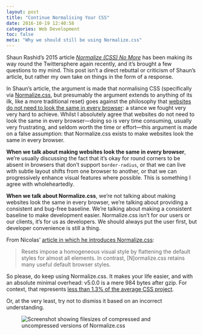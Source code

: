 ```yaml
---
layout: post
title: "Continue Normalising Your CSS"
date: 2016-10-19 12:40:58
categories: Web Development
toc: false
meta: "Why we should still be using Normalize.css"
---
```


Shaun Rashid’s 2015 article [<cite>Normalize (CSS) No
More</cite>](http://shaunrashid.com/2015/09/15/normalize-css-no-more/) has been
making its way round the Twittersphere again recently, and it’s brought a few
questions to my mind. This post isn’t a direct rebuttal or criticism of Shaun’s
article, but rather my own take on things in the form of a response.

In Shaun’s article, the argument is made that normalising CSS (specifically via
[Normalize.css](http://necolas.github.io/normalize.css/), but presumably the
argument extends to anything of its ilk, like a more traditional reset) goes
against the philosophy that [websites do not need to look the same in every
browser](http://dowebsitesneedtolookexactlythesameineverybrowser.com/): a stance
we fought very very hard to achieve. Whilst I absolutely agree that websites do
not need to look the same in every browser—doing so is very time consuming,
usually very frustrating, and seldom worth the time or effort—this argument is
made on a false assumption: that Normalize.css exists to make websites look the
same in every browser.

**When we talk about making websites look the same in every browser**, we’re
usually discussing the fact that it’s okay for round corners to be absent in
browsers that don’t support `border-radius`, or that we can live with subtle
layout shifts from one browser to another, or that we can progressively enhance
visual features where possible. This is something I agree with wholeheartedly.

**When we talk about Normalize.css**, we’re not talking about making websites
look the same in every browser, we’re talking about providing a consistent and
bug-free baseline. We’re talking about making a consistent baseline to make
development easier. Normalize.css isn’t for our users or our clients, it’s for
us as developers. We should always put the user first, but developer convenience
is still a thing.

From Nicolas’ [article in which he introduces
Normalize.css](http://nicolasgallagher.com/about-normalize-css/):

> Resets impose a homogeneous visual style by flattening the default styles for
> almost all elements. In contrast, [N]ormalize.css retains many useful default
> browser styles.

So please, do keep using Normalize.css. It makes your life easier, and with an
absolute minimal overhead: v5.0.0 is a mere 984 bytes after gzip. For context,
that represents [less than 1.3% of the average CSS
project](http://httparchive.org/interesting.php#bytesperpage).

Or, at the very least, try not to dismiss it based on an incorrect
understanding.

<figure>
  <img src="/wp-content/uploads/2016/10/screenshot-normalize-filesize.png"
       alt="Screenshot showing filesizes of compressed and uncompressed versions of Normalize.css" />
</figure>
